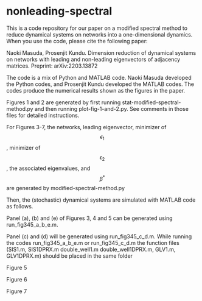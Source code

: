 # nonleading-spectral

This is a code repository for our paper on a modified spectral method to reduce dynamical systems on networks into a one-dimensional dynamics. When you use the code, please cite the following paper:

Naoki Masuda, Prosenjit Kundu.
Dimension reduction of dynamical systems on networks with leading and non-leading eigenvectors of adjacency matrices.
Preprint: arXiv:2203.13872

The code is a mix of Python and MATLAB code. Naoki Masuda developed the Python codes, and Prosenjit Kundu developed the MATLAB codes. The codes produce the numerical results shown as the figures in the paper.

Figures 1 and 2 are generated by first running stat-modified-spectral-method.py and then running plot-fig-1-and-2.py. See comments in those files for detailed instructions.

For Figures 3-7, the networks, leading eigenvector, minimizer of $$\epsilon_1$$, minimizer of $$\epsilon_2$$, the associated eigenvalues, and $$\beta^*$$ are generated by modified-spectral-method.py

Then, the (stochastic) dynamical systems are simulated with MATLAB code as follows.

Panel (a), (b) and (e) of Figures 3, 4 and 5 can be generated using run_fig345_a_b_e.m. 

Panel (c) and (d) will be generated using run_fig345_c_d.m. While running the codes run_fig345_a_b_e.m or run_fig345_c_d.m the function files (SIS1.m, SIS1DPRX.m double_well1.m double_well1DPRX.m, GLV1.m, GLV1DPRX.m) should be placed in the same folder

Figure 5

Figure 6

Figure 7
